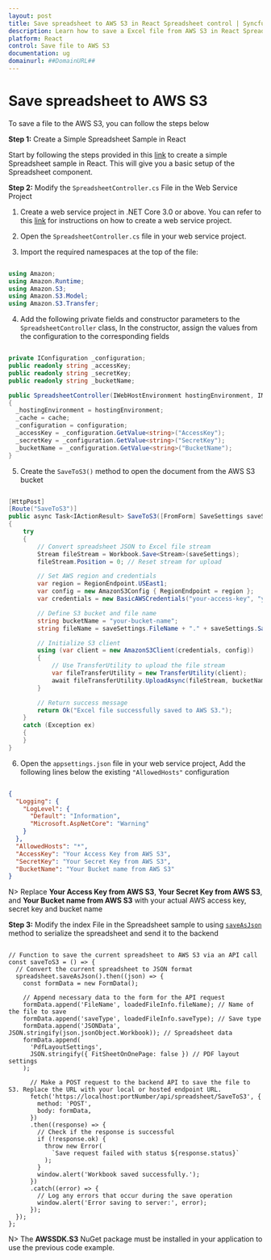```yaml
---
layout: post
title: Save spreadsheet to AWS S3 in React Spreadsheet control | Syncfusion
description: Learn how to save a Excel file from AWS S3 in React Spreadsheet control of Syncfusion Essential JS 2 and more details.
platform: React
control: Save file to AWS S3
documentation: ug
domainurl: ##DomainURL##
---
```


# Save spreadsheet to AWS S3

To save a file to the AWS S3, you can follow the steps below

**Step 1:** Create a Simple Spreadsheet Sample in React

Start by following the steps provided in this [link](../../React//getting-started.md) to create a simple Spreadsheet sample in React. This will give you a basic setup of the Spreadsheet component.

**Step 2:** Modify the `SpreadsheetController.cs` File in the Web Service Project

1. Create a web service project in .NET Core 3.0 or above. You can refer to this [link](../../../Spreadsheet/React/open-save.md) for instructions on how to create a web service project.

2. Open the `SpreadsheetController.cs` file in your web service project.

3. Import the required namespaces at the top of the file:

```csharp

using Amazon;
using Amazon.Runtime;
using Amazon.S3;
using Amazon.S3.Model;
using Amazon.S3.Transfer;

```

4. Add the following private fields and constructor parameters to the `SpreadsheetController` class, In the constructor, assign the values from the configuration to the corresponding fields

```csharp

private IConfiguration _configuration;
public readonly string _accessKey;
public readonly string _secretKey;
public readonly string _bucketName;

public SpreadsheetController(IWebHostEnvironment hostingEnvironment, IMemoryCache cache, IConfiguration configuration)
{
  _hostingEnvironment = hostingEnvironment;
  _cache = cache;
  _configuration = configuration;
  _accessKey = _configuration.GetValue<string>("AccessKey");
  _secretKey = _configuration.GetValue<string>("SecretKey");
  _bucketName = _configuration.GetValue<string>("BucketName");
}

```

5. Create the `SaveToS3()` method to open the document from the AWS S3 bucket

```csharp

[HttpPost]
[Route("SaveToS3")]
public async Task<IActionResult> SaveToS3([FromForm] SaveSettings saveSettings)
{
    try
    {
        // Convert spreadsheet JSON to Excel file stream
        Stream fileStream = Workbook.Save<Stream>(saveSettings);
        fileStream.Position = 0; // Reset stream for upload

        // Set AWS region and credentials
        var region = RegionEndpoint.USEast1;
        var config = new AmazonS3Config { RegionEndpoint = region };
        var credentials = new BasicAWSCredentials("your-access-key", "your-secretkey");

        // Define S3 bucket and file name
        string bucketName = "your-bucket-name";
        string fileName = saveSettings.FileName + "." + saveSettings.SaveType.ToString().ToLower();

        // Initialize S3 client
        using (var client = new AmazonS3Client(credentials, config))
        {
            // Use TransferUtility to upload the file stream
            var fileTransferUtility = new TransferUtility(client);
            await fileTransferUtility.UploadAsync(fileStream, bucketName, fileName);
        }

        // Return success message
        return Ok("Excel file successfully saved to AWS S3.");
    }
    catch (Exception ex)
    {
    }
}

```

6. Open the `appsettings.json` file in your web service project, Add the following lines below the existing `"AllowedHosts"` configuration

```json

{
  "Logging": {
    "LogLevel": {
      "Default": "Information",
      "Microsoft.AspNetCore": "Warning"
    }
  },
  "AllowedHosts": "*",
  "AccessKey": "Your Access Key from AWS S3",
  "SecretKey": "Your Secret Key from AWS S3",
  "BucketName": "Your Bucket name from AWS S3"
}

```

N> Replace **Your Access Key from AWS S3**, **Your Secret Key from AWS S3**, and **Your Bucket name from AWS S3** with your actual AWS access key, secret key and bucket name

**Step 3:**  Modify the index File in the Spreadsheet sample to using [`saveAsJson`](https://ej2.syncfusion.com/react/documentation/api/spreadsheet/#saveasjson) method to serialize the spreadsheet and send it to the backend

```tsx

// Function to save the current spreadsheet to AWS S3 via an API call
const saveToS3 = () => {
  // Convert the current spreadsheet to JSON format
  spreadsheet.saveAsJson().then((json) => {
    const formData = new FormData();

    // Append necessary data to the form for the API request
    formData.append('FileName', loadedFileInfo.fileName); // Name of the file to save
    formData.append('saveType', loadedFileInfo.saveType); // Save type
    formData.append('JSONData', JSON.stringify(json.jsonObject.Workbook)); // Spreadsheet data
    formData.append(
      'PdfLayoutSettings',
      JSON.stringify({ FitSheetOnOnePage: false }) // PDF layout settings
    );

      // Make a POST request to the backend API to save the file to S3. Replace the URL with your local or hosted endpoint URL.
      fetch('https://localhost:portNumber/api/spreadsheet/SaveToS3', {
        method: 'POST',
        body: formData,
      })
      .then((response) => {
        // Check if the response is successful
        if (!response.ok) {
          throw new Error(
            `Save request failed with status ${response.status}`
          );
        }
        window.alert('Workbook saved successfully.');
      })
      .catch((error) => {
        // Log any errors that occur during the save operation
        window.alert('Error saving to server:', error);
      });
  });
};

```

N> The **AWSSDK.S3** NuGet package must be installed in your application to use the previous code example.
